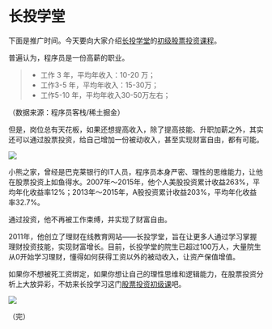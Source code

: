 # 长投学堂

 下面是推广时间。今天要向大家介绍[长投学堂](http://www.ichangtou.com/?utm_source=ruanyifeng&utm_medium=ruanyifeng)的[初级股票投资课程](http://www.ichangtou.com/#activitydetail:activity?id=60.html&utm_source=ruanyifeng&utm_medium=ruanyifeng)。

普遍认为，程序员是一份高薪的职业。

> - 工作 3 年，平均年收入：10-20 万；
> - 工作3-5 年，平均年收入：15-30万；
> - 工作5-10 年，平均年收入30-50万左右；

（数据来源：程序员客栈/稀土掘金）

但是，岗位总有天花板，如果还想提高收入，除了提高技能、升职加薪之外，其实还可以通过股票投资，给自己增加一份被动收入，甚至实现财富自由，都有可能。

[![](http://www.ruanyifeng.com/blogimg/asset/2017/bg2017072601.png)](http://www.ichangtou.com/?utm_source=ruanyifeng&utm_medium=ruanyifeng)

小熊之家，曾经是巴克莱银行的IT人员，程序员本身严密、理性的思维能力，让他在股票投资上如鱼得水。2007年～2015年，他个人美股投资累计收益263%，平均年化收益率12%；2013年～2015年，A股投资累计收益203%，平均年化收益率32.7%。

通过投资，他不再被工作束缚，并实现了财富自由。

2011年，他创立了理财在线教育网站——长投学堂，旨在让更多人通过学习掌握理财投资技能，实现财富增长。目前，长投学堂的院生已超过100万人，大量院生从0开始学习理财，懂得如何获得工资以外的被动收入，让资产保值增值。

如果你不想被死工资绑定，如果你想让自己的理性思维和逻辑能力，在股票投资分析上大放异彩，不妨来长投学习这门[股票投资初级课](http://www.ichangtou.com/#activitydetail:activity?id=60.html&utm_source=ruanyifeng&utm_medium=ruanyifeng)吧。

[![](http://www.ruanyifeng.com/blogimg/asset/2017/bg2017072602.png)](http://www.ichangtou.com/#activitydetail:activity?id=60.html&utm_source=ruanyifeng&utm_medium=ruanyifeng)

（完）